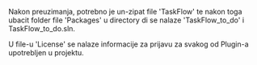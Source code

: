 Nakon preuzimanja, potrebno je un-zipat file 'TaskFlow' te nakon toga ubacit folder file 'Packages' u directory di se nalaze 'TaskFlow_to_do' i TaskFlow_to_do.sln.

U file-u 'License' se nalaze informacije za prijavu za svakog od Plugin-a upotrebljen u projektu.
